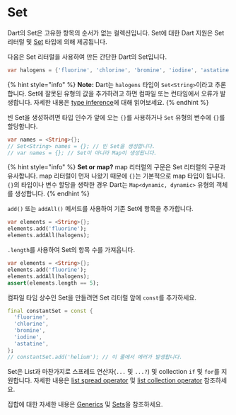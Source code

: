 # Set

Dart의 Set은 고유한 항목의 순서가 없는 컬렉션입니다. Set에 대한 Dart 지원은 Set 리터럴 및 [Set](https://api.dart.dev/stable/dart-core/Set-class.html) 타입에 의해 제공됩니다.

다음은 Set 리터럴을 사용하여 만든 간단한 Dart의 Set입니다.

```dart
var halogens = {'fluorine', 'chlorine', 'bromine', 'iodine', 'astatine'};
```

{% hint style="info" %}
**Note:** Dart는 `halogens` 타입이 `Set<String>`이라고 추론합니다. Set에 잘못된 유형의 값을 추가하려고 하면 컴파일 또는 런타임에서 오류가 발생합니다. 자세한 내용은 [type inference](https://dart.dev/guides/language/type-system#type-inference)에 대해 읽어보세요.
{% endhint %}

빈 Set을 생성하려면 타입 인수가 앞에 오는 `{}`를 사용하거나 `Set` 유형의 변수에 `{}`를 할당합니다.

```dart
var names = <String>{};
// Set<String> names = {}; // 빈 Set을 생성합니다.
// var names = {}; // Set이 아니라 Map이 생성됩니다.
```

{% hint style="info" %}
**Set or map?** map 리터럴의 구문은 Set 리터럴의 구문과 유사합니다. map 리터럴이 먼저 나왔기 때문에 `{}`는 기본적으로 map 타입이 됩니다. `{}`의 타입이나 변수 할당을 생략한 경우 Dart는 `Map<dynamic, dynamic>` 유형의 객체를 생성합니다.
{% endhint %}

`add()` 또는 `addAll()` 메서드를 사용하여 기존 Set에 항목을 추가합니다.

```dart
var elements = <String>{};
elements.add('fluorine');
elements.addAll(halogens);
```

`.length`를 사용하여 Set의 항목 수를 가져옵니다.

```dart
var elements = <String>{};
elements.add('fluorine');
elements.addAll(halogens);
assert(elements.length == 5);
```

컴파일 타임 상수인 Set을 만들려면 Set 리터럴 앞에 `const`를 추가하세요.

```dart
final constantSet = const {
  'fluorine',
  'chlorine',
  'bromine',
  'iodine',
  'astatine',
};
// constantSet.add('helium'); // 이 줄에서 에러가 발생합니다.
```

Set은 List과 마찬가지로 스프레드 연산자(`...` 및 `...?`) 및 collection `if` 및 `for`를 지원합니다. 자세한 내용은 [list spread operator](https://dart.dev/guides/language/language-tour#spread-operator) 및 [list collection operator](https://dart.dev/guides/language/language-tour#collection-operators) 참조하세요.

집합에 대한 자세한 내용은 [Generics](https://dart.dev/guides/language/language-tour#generics) 및 [Sets](https://dart.dev/guides/libraries/library-tour#sets)을 참조하세요.
